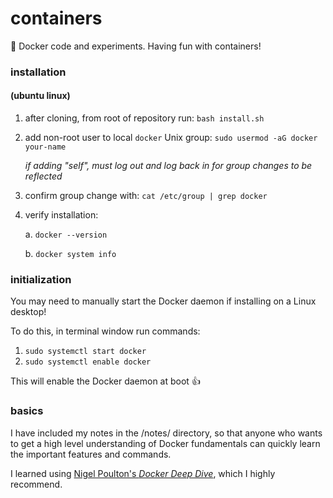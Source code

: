 # containers

:whale: Docker code and experiments. Having fun with containers!

### installation 
#### (ubuntu linux)

1. after cloning, from root of repository run: ```bash install.sh```

2. add non-root user to local ```docker``` Unix group: ```sudo usermod -aG docker your-name```

   *if adding "self", must log out and log back in for group changes to be reflected*
   
3. confirm group change with: ```cat /etc/group | grep docker```

4. verify installation:

      a. ```docker --version```
  
      b. ```docker system info```

### initialization
You may need to manually start the Docker daemon if installing on a Linux desktop!

To do this, in terminal window run commands:

1. ```sudo systemctl start docker```
2. ```sudo systemctl enable docker```

This will enable the Docker daemon at boot :+1:

### basics
I have included my notes in the /notes/ directory, so that anyone who wants to get a high level understanding of Docker fundamentals can quickly learn the important features and commands. 

I learned using [Nigel Poulton's *Docker Deep Dive*](https://www.amazon.com/Docker-Deep-Dive-Nigel-Poulton/dp/1521822808), which I highly recommend. 
